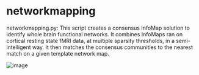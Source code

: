 # networkmapping

networkmapping.py: This script creates a consensus InfoMap solution to identify whole brain functional networks. It combines InfoMaps ran on cortical resting state fMRI 
data, at multiple sparsity thresholds, in a semi-intelligent way. It then matches the consensus communities to the nearest match on a given template network map.

![image](https://user-images.githubusercontent.com/30275344/215236922-50fc4c33-d590-4291-a1fc-16db2b0908d9.png)
